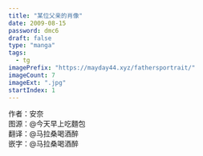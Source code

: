 ```yaml
---
title: "某位父亲的肖像"
date: 2009-08-15
password: dmc6
draft: false
type: "manga"
tags:
  - tg
imagePrefix: "https://mayday44.xyz/fathersportrait/"
imageCount: 7
imageExt: ".jpg" 
startIndex: 1
---
```

作者：安奈  
图源：@今天早上吃麵包    
翻译：@马拉桑喝酒醉  
嵌字：@马拉桑喝酒醉
